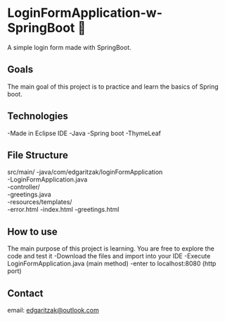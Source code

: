 # LoginFormApplication-w-SpringBoot 🍃
A simple login form made with SpringBoot.

## Goals
The main goal of this project is to practice and learn the basics of Spring boot.

## Technologies
-Made in Eclipse IDE
  -Java
  -Spring boot
  -ThymeLeaf

## File Structure
src/main/
    -java/com/edgaritzak/loginFormApplication</br>
        -LoginFormApplication.java</br>
        -controller/</br>
            -greetings.java</br>
    -resources/templates/</br>
        -error.html
        -index.html
        -greetings.html

## How to use
The main purpose of this project is learning. You are free to explore the code and test it
  -Download the files and import into your IDE
  -Execute LoginFormApplication.java (main method)
  -enter to localhost:8080 (http port)

## Contact
email: edgaritzak@outlook.com
